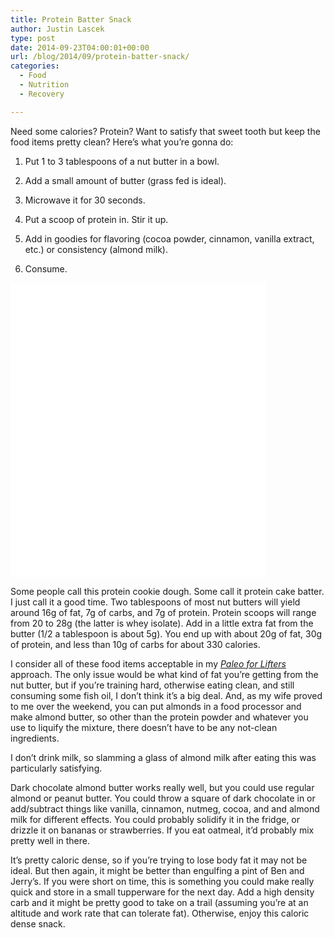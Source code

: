 ```yaml
---
title: Protein Batter Snack
author: Justin Lascek
type: post
date: 2014-09-23T04:00:01+00:00
url: /blog/2014/09/protein-batter-snack/
categories:
  - Food
  - Nutrition
  - Recovery

---
```

Need some calories? Protein? Want to satisfy that sweet tooth but keep the food items pretty clean? Here&#8217;s what you&#8217;re gonna do:

1. Put 1 to 3 tablespoons of a nut butter in a bowl.

2. Add a small amount of butter (grass fed is ideal).

3. Microwave it for 30 seconds.

4. Put a scoop of protein in. Stir it up.

5. Add in goodies for flavoring (cocoa powder, cinnamon, vanilla extract, etc.) or consistency (almond milk).

6. Consume.

<iframe src="//instagram.com/p/tJWUS3xKQH/embed/" width="409" height="471" frameborder="0" scrolling="no"></iframe>

Some people call this protein cookie dough. Some call it protein cake batter. I just call it a good time. Two tablespoons of most nut butters will yield around 16g of fat, 7g of carbs, and 7g of protein. Protein scoops will range from 20 to 28g (the latter is whey isolate). Add in a little extra fat from the butter (1/2 a tablespoon is about 5g). You end up with about 20g of fat, 30g of protein, and less than 10g of carbs for about 330 calories.

I consider all of these food items acceptable in my <a href="/books/pale-for-lifters/" target="_blank"><em>Paleo for Lifters</em></a> approach. The only issue would be what kind of fat you&#8217;re getting from the nut butter, but if you&#8217;re training hard, otherwise eating clean, and still consuming some fish oil, I don&#8217;t think it&#8217;s a big deal. And, as my wife proved to me over the weekend, you can put almonds in a food processor and make almond butter, so other than the protein powder and whatever you use to liquify the mixture, there doesn&#8217;t have to be any not-clean ingredients.

I don&#8217;t drink milk, so slamming a glass of almond milk after eating this was particularly satisfying.

Dark chocolate almond butter works really well, but you could use regular almond or peanut butter. You could throw a square of dark chocolate in or add/subtract things like vanilla, cinnamon, nutmeg, cocoa, and and almond milk for different effects. You could probably solidify it in the fridge, or drizzle it on bananas or strawberries. If you eat oatmeal, it&#8217;d probably mix pretty well in there.

It&#8217;s pretty caloric dense, so if you&#8217;re trying to lose body fat it may not be ideal. But then again, it might be better than engulfing a pint of Ben and Jerry&#8217;s. If you were short on time, this is something you could make really quick and store in a small tupperware for the next day. Add a high density carb and it might be pretty good to take on a trail (assuming you&#8217;re at an altitude and work rate that can tolerate fat). Otherwise, enjoy this caloric dense snack.
